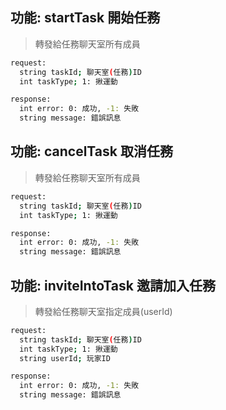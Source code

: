 ## 功能: startTask 開始任務

> 轉發給任務聊天室所有成員

```bash
request:
  string taskId; 聊天室(任務)ID
  int taskType; 1: 揪運動
```

```bash
response:
  int error: 0: 成功, -1: 失敗
  string message: 錯誤訊息
```

## 功能: cancelTask 取消任務

> 轉發給任務聊天室所有成員

```bash
request:
  string taskId; 聊天室(任務)ID
  int taskType; 1: 揪運動
```

```bash
response:
  int error: 0: 成功, -1: 失敗
  string message: 錯誤訊息
```

## 功能: inviteIntoTask 邀請加入任務

> 轉發給任務聊天室指定成員(userId)

```bash
request:
  string taskId; 聊天室(任務)ID
  int taskType; 1: 揪運動
  string userId; 玩家ID
```

```bash
response:
  int error: 0: 成功, -1: 失敗
  string message: 錯誤訊息
```
